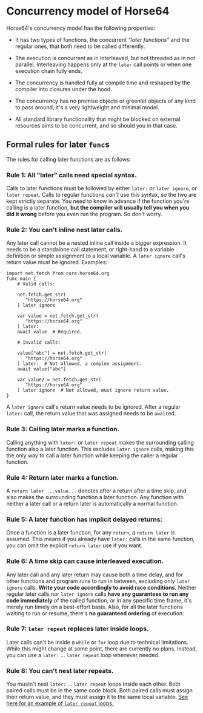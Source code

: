 
<!-- For license of this file, see LICENSE.md in the base folder. -->

Concurrency model of Horse64
============================

Horse64's concurrency model has the following properties:

- It has two types of functions, the concurrent *"later functions"*
  and the regular ones, that both need to be called differently.

- The execution is concurrent as in interleaved, but not threaded
  as in not parallel. Interleaving happens only at the `later`
  call points or when one execution chain fully ends.

- The concurrency is handled fully at compile time and
  reshaped by the compiler into closures under the hood.

- The concurrency has no promise objects or greenlet objects
  of any kind to pass around, it's a very lightweight and minimal
  model.

- All standard library functionality that might be blocked on
  external resources aims to be concurrent, and so should you
  in that case.


Formal rules for later `func`s
------------------------------

The rules for calling later functions are as follows:

### Rule 1: All "later" calls need special syntax.

Calls to later functions must be followed by either `later:`
or `later ignore`, or `later repeat`. Calls to regular
functions *can't* use this syntax, so the two are kept
strictly separate. You need to know in advance if the
function you're calling is a later function, **but the
compiler will usually tell you when you did it wrong**
before you even run the program. So don't worry.

### Rule 2: You can't inline nest later calls.

Any later call cannot be a nested inline call inside a
bigger expression. It needs to be a standalone call statement,
or right-hand to a variable definition or simple assignment to
a local variable. A `later ignore` call's return value must be
ignored. Examples:

  ```Horse64
  import net.fetch from core.horse64.org
  func main {
      # Valid calls:

      net.fetch.get_str(
         "https://horse64.org"
      ) later ignore

      var value = net.fetch.get_str(
         "https://horse64.org"
      ) later:
      await value  # Required.

      # Invalid calls:

      value["abc"] = net.fetch.get_str(
         "https://horse64.org"
      ) later:  # Not allowed, a complex assignment.
      await value["abc"]

      var value2 = net.fetch.get_str(
         "https://horse64.org" 
      ) later ignore  # Not allowed, must ignore return value.
  }
  ```

A `later ignore` call's return value needs to be ignored.
After a regular `later:` call, the return value that was
assigned needs to be `await`ed.

### Rule 3: Calling later marks a function.

Calling anything with `later:` or `later repeat`
makes the surrounding calling function also a later function.
This excludes `later ignore` calls, making this the only
way to call a later function while keeping the caller
a regular function.

### Rule 4: Return later marks a function.

A `return later ...value...` denotes after a return after a
time skip, and also makes the surrounding function a later
function.
Any function with neither a later call or a return later
is automatically a normal function.

### Rule 5: A later function has implicit delayed returns:

Once a function is a later function, for any `return`,
a `return later` is assumed. This means if you already have
`later:` calls in the same function, you can omit the
explicit `return later` use if you want.

### Rule 6: A time skip can cause interleaved execution.

Any later call and any later return may cause both a
time delay, and for other functions and program runs to run
in between, excluding only `later ignore` calls.
**Write your code accordingly to avoid race conditions.**
Neither regular later calls nor
`later ignore` calls **have any guarantees to run any code
immediately** of the called function, or in any specific
time frame, it's merely run timely on a best-effort basis.
Also, for all the later functions waiting to run
or resume, there's **no guaranteed ordering** of execution.

### Rule 7: `later repeat` replaces later inside loops.

Later calls can't be inside a `while` or `for`
loop due to technical limitations. While this might
change at some point, there are currently no plans.
Instead, you can use a `later:` ... `later repeat` loop
whenever needed.

### Rule 8: You can't nest later repeats.

You mustn't nest `later:` ... `later repeat` loops inside each
other. Both paired calls must be in the same code block.
Both paired calls must assign their return value, and they
must assign it to the same local variable. [See here for an
example of `later repeat` loops.](
/docs/Concurrency.md#later-repeat)

